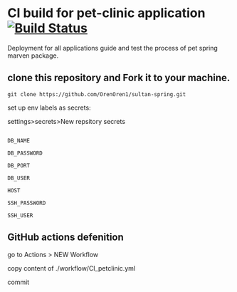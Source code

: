# CI build for pet-clinic application [![Build Status](https://travis-ci.org/spring-projects/spring-petclinic.png?branch=main)](https://travis-ci.org/spring-projects/spring-petclinic/)

Deployment for all applications
guide and test the process of pet spring marven package.


## clone this repository and Fork it to your machine.

```
git clone https://github.com/OrenOren1/sultan-spring.git
```

set up env labels as secrets: 

settings>secrets>New repsitory secrets
```

DB_NAME

DB_PASSWORD

DB_PORT

DB_USER

HOST

SSH_PASSWORD

SSH_USER
```

## GitHub actions defenition
go to Actions > NEW Workflow

copy content of ./workflow/CI_petclinic.yml

commit 
